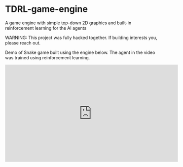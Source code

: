 # TDRL-game-engine
A game engine with simple top-down 2D graphics and built-in reinforcement learning for the AI agents

WARNING: This project was fully hacked together. If building interests you, please reach out.

Demo of Snake game built using the engine below. The agent in the video was trained using reinforcement learning.

<iframe width="560" height="315" src="https://www.youtube.com/embed/nLAcWNm2Sro" title="YouTube video player" frameborder="0" allow="accelerometer; autoplay; clipboard-write; encrypted-media; gyroscope; picture-in-picture" allowfullscreen></iframe>
